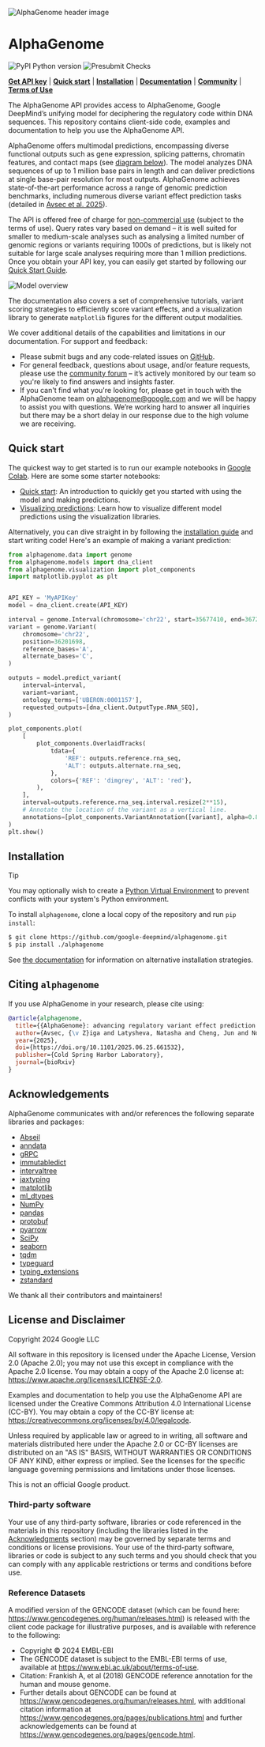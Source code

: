 ![AlphaGenome header image](docs/source/_static/header.png)

# AlphaGenome

![PyPI Python version](https://img.shields.io/pypi/pyversions/AlphaGenome)
![Presubmit Checks](https://github.com/google-deepmind/alphagenome/actions/workflows/presubmit_checks.yml/badge.svg)

[**Get API key**](https://deepmind.google.com/science/alphagenome) |
[**Quick start**](#quick-start) | [**Installation**](#installation) |
[**Documentation**](https://www.alphagenomedocs.com/) |
[**Community**](https://www.alphagenomecommunity.com) |
[**Terms of Use**](https://deepmind.google.com/science/alphagenome/terms)

The AlphaGenome API provides access to AlphaGenome, Google DeepMind’s unifying
model for deciphering the regulatory code within DNA sequences. This repository
contains client-side code, examples and documentation to help you use the
AlphaGenome API.

AlphaGenome offers multimodal predictions, encompassing diverse functional
outputs such as gene expression, splicing patterns, chromatin features, and
contact maps (see [diagram below](#model_overview)). The model analyzes DNA
sequences of up to 1 million base pairs in length and can deliver predictions at
single base-pair resolution for most outputs. AlphaGenome achieves
state-of-the-art performance across a range of genomic prediction benchmarks,
including numerous diverse variant effect prediction tasks (detailed in
[Avsec et al. 2025](https://doi.org/10.1101/2025.06.25.661532)).

The API is offered free of charge for
[non-commercial use](https://deepmind.google.com/science/alphagenome/terms)
(subject to the terms of use). Query rates vary based on demand – it is well
suited for smaller to medium-scale analyses such as analysing a limited number
of genomic regions or variants requiring 1000s of predictions, but is likely not
suitable for large scale analyses requiring more than 1 million predictions.
Once you obtain your API key, you can easily get started by following our
[Quick Start Guide](#quick-start).

<a id='model_overview'>

![Model overview](docs/source/_static/model_overview.png)

</a>

The documentation also covers a set of comprehensive tutorials, variant scoring
strategies to efficiently score variant effects, and a visualization library to
generate `matplotlib` figures for the different output modalities.

We cover additional details of the capabilities and limitations in our
documentation. For support and feedback:

-   Please submit bugs and any code-related issues on
    [GitHub](https://github.com/google-deepmind/alphagenome/issues).
-   For general feedback, questions about usage, and/or feature requests, please
    use the [community forum](https://www.alphagenomecommunity.com) – it’s
    actively monitored by our team so you're likely to find answers and insights
    faster.
-   If you can't find what you're looking for, please get in touch with the
    AlphaGenome team on alphagenome@google.com and we will be happy to assist
    you with questions. We’re working hard to answer all inquiries but there may
    be a short delay in our response due to the high volume we are receiving.

## Quick start

The quickest way to get started is to run our example notebooks in
[Google Colab](https://colab.research.google.com/). Here are some some starter
notebooks:

-   [Quick start](https://colab.research.google.com/github/google-deepmind/alphagenome/blob/main/colabs/quick_start.ipynb):
    An introduction to quickly get you started with using the model and making
    predictions.
-   [Visualizing predictions](https://colab.research.google.com/github/google-deepmind/alphagenome/blob/main/colabs/visualization_modality_tour.ipynb):
    Learn how to visualize different model predictions using the visualization
    libraries.

Alternatively, you can dive straight in by following the
[installation guide](#installation) and start writing code! Here's an example of
making a variant prediction:

```python
from alphagenome.data import genome
from alphagenome.models import dna_client
from alphagenome.visualization import plot_components
import matplotlib.pyplot as plt


API_KEY = 'MyAPIKey'
model = dna_client.create(API_KEY)

interval = genome.Interval(chromosome='chr22', start=35677410, end=36725986)
variant = genome.Variant(
    chromosome='chr22',
    position=36201698,
    reference_bases='A',
    alternate_bases='C',
)

outputs = model.predict_variant(
    interval=interval,
    variant=variant,
    ontology_terms=['UBERON:0001157'],
    requested_outputs=[dna_client.OutputType.RNA_SEQ],
)

plot_components.plot(
    [
        plot_components.OverlaidTracks(
            tdata={
                'REF': outputs.reference.rna_seq,
                'ALT': outputs.alternate.rna_seq,
            },
            colors={'REF': 'dimgrey', 'ALT': 'red'},
        ),
    ],
    interval=outputs.reference.rna_seq.interval.resize(2**15),
    # Annotate the location of the variant as a vertical line.
    annotations=[plot_components.VariantAnnotation([variant], alpha=0.8)],
)
plt.show()
```

## Installation

<!-- mdformat off(disable for [!TIP] format) -->

> [!TIP]
> You may optionally wish to create a
> [Python Virtual Environment](https://docs.python.org/3/tutorial/venv.html) to
> prevent conflicts with your system's Python environment.

<!-- mdformat on -->

To install `alphagenome`, clone a local copy of the repository and run `pip
install`:

```bash
$ git clone https://github.com/google-deepmind/alphagenome.git
$ pip install ./alphagenome
```

See [the documentation](https://www.alphagenomedocs.com/installation.html) for
information on alternative installation strategies.

## Citing `alphagenome`

If you use AlphaGenome in your research, please cite using:

<!-- disableFinding(SNIPPET_INVALID_LANGUAGE) -->

```bibtex
@article{alphagenome,
  title={{AlphaGenome}: advancing regulatory variant effect prediction with a unified {DNA} sequence model},
  author={Avsec, {\v Z}iga and Latysheva, Natasha and Cheng, Jun and Novati, Guido and Taylor, Kyle R. and Ward, Tom and Bycroft, Clare and Nicolaisen, Lauren and Arvaniti, Eirini and Pan, Joshua and Thomas, Raina and Dutordoir, Vincent and Perino, Matteo and De, Soham and Karollus, Alexander and Gayoso, Adam and Sargeant, Toby and Mottram, Anne and Wong, Lai Hong and Drot{\'a}r, Pavol and Kosiorek, Adam and Senior, Andrew and Tanburn, Richard and Applebaum, Taylor and Basu, Souradeep and Hassabis, Demis and Kohli, Pushmeet},
  year={2025},
  doi={https://doi.org/10.1101/2025.06.25.661532},
  publisher={Cold Spring Harbor Laboratory},
  journal={bioRxiv}
}
```

<!-- enableFinding(SNIPPET_INVALID_LANGUAGE) -->

## Acknowledgements

AlphaGenome communicates with and/or references the following separate libraries
and packages:

*   [Abseil](https://github.com/abseil/abseil-py)
*   [anndata](https://github.com/scverse/anndata)
*   [gRPC](https://github.com/grpc/grpc)
*   [immutabledict](https://github.com/corenting/immutabledict)
*   [intervaltree](https://github.com/chaimleib/intervaltree)
*   [jaxtyping](https://github.com/patrick-kidger/jaxtyping)
*   [matplotlib](https://matplotlib.org/)
*   [ml_dtypes](https://github.com/jax-ml/ml_dtypes)
*   [NumPy](https://numpy.org/)
*   [pandas](https://pandas.pydata.org/)
*   [protobuf](https://developers.google.com/protocol-buffers/)
*   [pyarrow](https://arrow.apache.org/)
*   [SciPy](https://scipy.org/)
*   [seaborn](https://seaborn.pydata.org/)
*   [tqdm](https://github.com/tqdm/tqdm)
*   [typeguard](https://github.com/agronholm/typeguard)
*   [typing_extensions](https://github.com/python/typing_extensions)
*   [zstandard](https://github.com/indygreg/python-zstandard)

We thank all their contributors and maintainers!

## License and Disclaimer

Copyright 2024 Google LLC

All software in this repository is licensed under the Apache License, Version
2.0 (Apache 2.0); you may not use this except in compliance with the Apache 2.0
license. You may obtain a copy of the Apache 2.0 license at:
https://www.apache.org/licenses/LICENSE-2.0.

Examples and documentation to help you use the AlphaGenome API are licensed
under the Creative Commons Attribution 4.0 International License (CC-BY). You
may obtain a copy of the CC-BY license at:
https://creativecommons.org/licenses/by/4.0/legalcode.

Unless required by applicable law or agreed to in writing, all software and
materials distributed here under the Apache 2.0 or CC-BY licenses are
distributed on an "AS IS" BASIS, WITHOUT WARRANTIES OR CONDITIONS OF ANY KIND,
either express or implied. See the licenses for the specific language governing
permissions and limitations under those licenses.

This is not an official Google product.

### Third-party software

Your use of any third-party software, libraries or code referenced in the
materials in this repository (including the libraries listed in the
[Acknowledgments](#acknowledgements) section) may be governed by separate terms
and conditions or license provisions. Your use of the third-party software,
libraries or code is subject to any such terms and you should check that you can
comply with any applicable restrictions or terms and conditions before use.

### Reference Datasets

A modified version of the GENCODE dataset (which can be found here:
https://www.gencodegenes.org/human/releases.html) is released with the client
code package for illustrative purposes, and is available with reference to the
following:

-   Copyright © 2024 EMBL-EBI
-   The GENCODE dataset is subject to the EMBL-EBI terms of use, available at
    https://www.ebi.ac.uk/about/terms-of-use.
-   Citation: Frankish A, et al (2018) GENCODE reference annotation for the
    human and mouse genome.
-   Further details about GENCODE can be found at
    https://www.gencodegenes.org/human/releases.html, with additional citation
    information at https://www.gencodegenes.org/pages/publications.html and
    further acknowledgements can be found at
    https://www.gencodegenes.org/pages/gencode.html.

